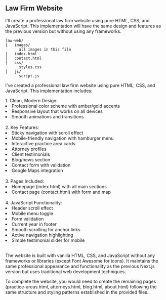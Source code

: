 <h2>Law Firm Website</h2>
<p>I'll create a professional law firm website using pure HTML, CSS, and JavaScript. This implementation will have the same design and features as the previous version but without using any frameworks.</p>

```
law-web/
│   images/
      all images in this file
│   index.html
│   contact.html
|   css/
      styles.css
│   js/
      script.js
```

<p>I've created a professional law firm website using pure HTML, CSS, and JavaScript. This implementation includes:</p>
<span>1. Clean, Modern Design:</span>
<li>Professional color scheme with amber/gold accents</li>
<li>Responsive layout that works on all devices</li>
<li>Smooth animations and transitions</li>
<br>
<span>2. Key Features:</span>
<li>Sticky navigation with scroll effect</li>
<li>Mobile-friendly navigation with hamburger menu</li>
<li>Interactive practice area cards</li>
<li>Attorney profiles</li>
<li>Client testimonials</li>
<li>Blog/news section</li>
<li>Contact form with validation</li>
<li>Google Maps integration</li>
<br>
<span>3. Pages Included:</span>
<li>Homepage (index.html) with all main sections</li>
<li>Contact page (contact.html) with form and map</li>
<br>
<span>4. JavaScript Functionality:</span>
<li>Header scroll effect</li>
<li>Mobile menu toggle</li>
<li>Form validation</li>
<li>Current year in footer</li>
<li>Smooth scrolling for anchor links</li>
<li>Active navigation highlighting</li>
<li>Simple testimonial slider for mobile</li>
<br>
<p>The website is built with vanilla HTML, CSS, and JavaScript without any frameworks or libraries (except Font Awesome for icons). It maintains the same professional appearance and functionality as the previous Next.js version but uses traditional web development techniques.

To complete the website, you would need to create the remaining pages (practice-areas.html, attorneys.html, blog.html, about.html) following the same structure and styling patterns established in the provided files.</p>
